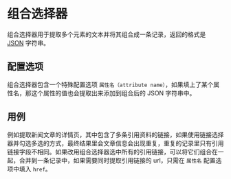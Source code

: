 # 组合选择器
组合选择器用于提取多个元素的文本并将其组合成一条记录，返回的格式是 [JSON](https://baike.sogou.com/v25646.htm?fromTitle=JSON) 字符串。

## 配置选项
组合选择器包含一个特殊配置选项 `属性名（attribute name）`，如果填上了某个属性名，那这个属性的值也会提取出来添加到组合后的 JSON 字符串中。

## 用例
例如提取新闻文章的详情页，其中包含了多条引用资料的链接，如果使用链接选择器并勾选多选的方式，最终结果里会文章信息会出现重复，重复的记录里只有引用链接字段不相同。如果改用组合选择器选中所有的引用链接，可以将它们组合在一起，合并到一条记录中，如果需要同时提取引用链接的 url，只需在 `属性名` 配置选项中填入 `href`。
